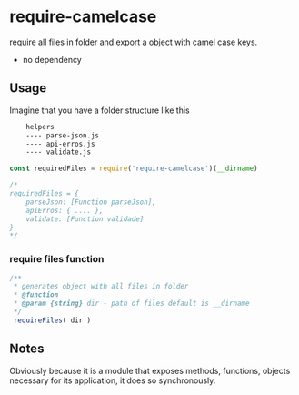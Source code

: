 # require-camelcase

require all files in folder and export a object with camel case keys.

- no dependency

## Usage

Imagine that you have a folder structure like this
```bash
	helpers
	---- parse-json.js
	---- api-erros.js
	---- validate.js
```

```javascript
const requiredFiles = require('require-camelcase')(__dirname)

/*
requiredFiles = {
	parseJson: [Function parseJson],
	apiErros: { .... },
	validate: [Function validade]
}
*/
```

### require files function 

```javascript
/**
 * generates object with all files in folder
 * @function
 * @param {string} dir - path of files default is __dirname
 */
 requireFiles( dir )
```

## Notes
Obviously because it is a module that exposes methods, functions, objects necessary for its application, it does so synchronously.
